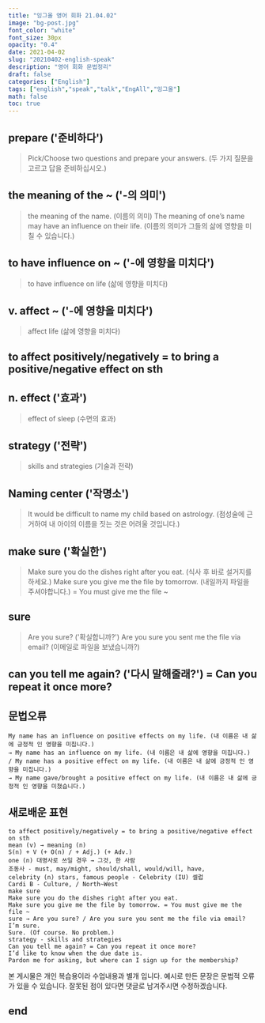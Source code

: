 ```yaml
---
title: "잉그올 영어 회화 21.04.02"
image: "bg-post.jpg"
font_color: "white"
font_size: 30px
opacity: "0.4"
date: 2021-04-02
slug: "20210402-english-speak"
description: "영어 회화 문법정리"
draft: false
categories: ["English"]
tags: ["english","speak","talk","EngAll","잉그올"]
math: false
toc: true
---
```


## prepare ('준비하다')
> Pick/Choose two questions and prepare your answers. (두 가지 질문을 고르고 답을 준비하십시오.)

## the meaning of the ~ ('-의 의미')
> the meaning of the name. (이름의 의미)
> The meaning of one’s name may have an influence on their life. (이름의 의미가 그들의 삶에 영향을 미칠 수 있습니다.)

## to have influence on ~ ('-에 영향을 미치다')
> to have influence on life (삶에 영향을 미치다)

## v. affect ~ ('-에 영향을 미치다')
> affect life (삶에 영향을 미치다)

## to affect positively/negatively = to bring a positive/negative effect on sth

## n. effect ('효과')
>  effect of sleep (수면의 효과)

## strategy ('전략') 
> skills and strategies (기술과 전략)

## Naming center ('작명소')
> It would be difficult to name my child based on astrology. (점성술에 근거하여 내 아이의 이름을 짓는 것은 어려울 것입니다.)

## make sure ('확실한')
> Make sure you do the dishes right after you eat. (식사 후 바로 설거지를하세요.)
> Make sure you give me the file by tomorrow. (내일까지 파일을 주셔야합니다.) = You must give me the file ~

## sure 
> Are you sure? ('확실합니까?') 
> Are you sure you sent me the file via email? (이메일로 파일을 보냈습니까?)

## can you tell me again? ('다시 말해줄래?') = Can you repeat it once more?

## 문법오류

```
My name has an influence on positive effects on my life. (내 이름은 내 삶에 긍정적 인 영향을 미칩니다.)
→ My name has an influence on my life. (내 이름은 내 삶에 영향을 미칩니다.)
/ My name has a positive effect on my life. (내 이름은 내 삶에 긍정적 인 영향을 미칩니다.)
→ My name gave/brought a positive effect on my life. (내 이름은 내 삶에 긍정적 인 영향을 미쳤습니다.)
```


## 새로배운 표현
```
to affect positively/negatively = to bring a positive/negative effect on sth
mean (v) → meaning (n)
S(n) + V (+ O(n) / + Adj.) (+ Adv.)
one (n) 대명사로 쓰일 경우 → 그것, 한 사람
조동사 - must, may/might, should/shall, would/will, have, 
celebrity (n) stars, famous people - Celebrity (IU) 셀럽
Cardi B - Culture, / North~West
make sure
Make sure you do the dishes right after you eat.
Make sure you give me the file by tomorrow. = You must give me the file ~
sure → Are you sure? / Are you sure you sent me the file via email?
I’m sure.
Sure. (Of course. No problem.)
strategy - skills and strategies
Can you tell me again? = Can you repeat it once more?
I’d like to know when the due date is.
Pardon me for asking, but where can I sign up for the membership?
```

본 게시물은 개인 복습용이라 수업내용과 별개 입니다.
예시로 만든 문장은 문법적 오류가 있을 수 있습니다. 
잘못된 점이 있다면 댓글로 남겨주시면 수정하겠습니다. 


## end
